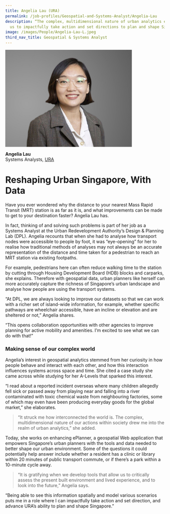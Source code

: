 ```yaml
---
title: Angelia Lau (URA)
permalink: /job-profiles/Geospatial-and-Systems-Analyst/Angelia-Lau
description: “The complex, multidimensional nature of urban analytics empowers
  us to impactfully take action and set directions to plan and shape Singapore."
image: /images/People/Angelia-Lau-L.jpeg
third_nav_title: Geospatial & Systems Analyst
---
```

<img src="/images/People/Angelia-Lau-L.jpeg" alt="Stephanie Khoo" style="width:400px;" align="left">
<br clear="left">

**Angelia Lau**<br>
Systems Analysts, [URA](https://www.ura.gov.sg/)

# Reshaping Urban Singapore, With Data

Have you ever wondered why the distance to your nearest Mass Rapid Transit (MRT) station is as far as it is, and what improvements can be made to get to your destination faster? Angelia Lau has. 

In fact, thinking of and solving such problems is part of her job as a Systems Analyst at the Urban Redevelopment Authority’s Design & Planning Lab (DPL). Angelia recounts that when she had to analyse how transport nodes were accessible to people by foot, it was “eye-opening” for her to realise how traditional methods of analyses may not always be an accurate representation of the distance and time taken for a pedestrian to reach an MRT station via existing footpaths. 

For example, pedestrians here can often reduce walking time to the station by cutting through Housing Development Board (HDB) blocks and carparks, she explains. Therefore with geospatial data, urban planners like herself can more accurately capture the richness of Singapore’s urban landscape and analyse how people are using the transport systems.

“At DPL, we are always looking to improve our datasets so that we can work with a richer set of island-wide information, for example, whether specific pathways are wheelchair accessible, have an incline or elevation and are sheltered or not,” Angelia shares. 

“This opens collaboration opportunities with other agencies to improve planning for active mobility and amenities. I’m excited to see what we can do with that!”

### Making sense of our complex world

Angelia’s interest in geospatial analytics stemmed from her curiosity in how people behave and interact with each other, and how this interaction influences systems across space and time. She cited a case study she came across while studying for her A-Levels that sparked this interest. 

“I read about a reported incident overseas where many children allegedly fell sick or passed away from playing near and falling into a river contaminated with toxic chemical waste from neighbouring factories, some of which may even have been producing everyday goods for the global market,” she elaborates.

> “It struck me how interconnected the world is. The complex, multidimensional nature of our actions within society drew me into the realm of urban analytics,” she added. 

Today, she works on enhancing ePlanner, a geospatial Web application that empowers Singapore’s urban planners with the tools and data needed to better shape our urban environment. Some of the questions it could potentially help answer include whether a resident has a clinic or library within 20 minutes of public transport commute, or if there’s a park within a 10-minute cycle away.  

> “It is gratifying when we develop tools that allow us to critically assess the present built environment and lived experience, and to look into the future,” Angelia says.

“Being able to see this information spatially and model various scenarios puts me in a role where I can impactfully take action and set direction, and advance URA’s ability to plan and shape Singapore.”
